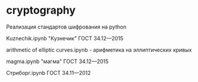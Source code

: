 # cryptography
Реализация стандартов шифрования на python

Kuznechik.ipynb "Кузнечик"  ГОСТ 34.12—2015

arithmetic of elliptic curves.ipynb - арифметика на эллиптических кривых

magma.ipynb "магма" ГОСТ 34.12—2015

Стриборг.ipynb ГОСТ 34.11—2012
